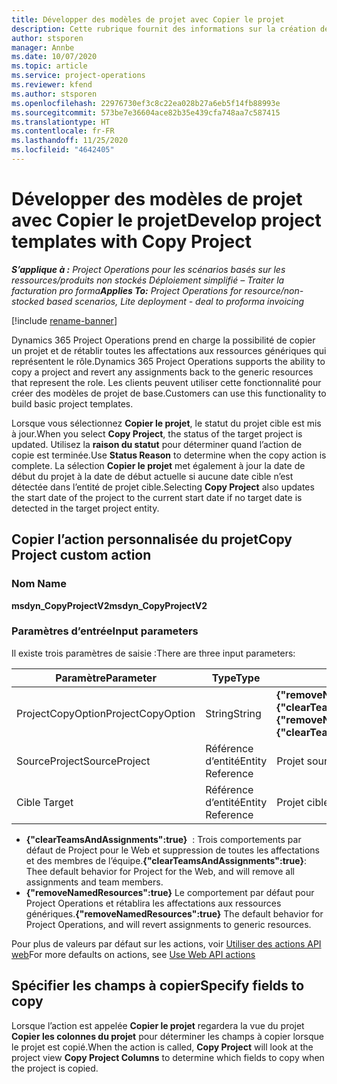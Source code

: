 ```yaml
---
title: Développer des modèles de projet avec Copier le projet
description: Cette rubrique fournit des informations sur la création de modèles de projet à l’aide de l’action personnalisée Copier le projet.
author: stsporen
manager: Annbe
ms.date: 10/07/2020
ms.topic: article
ms.service: project-operations
ms.reviewer: kfend
ms.author: stsporen
ms.openlocfilehash: 22976730ef3c8c22ea028b27a6eb5f14fb88993e
ms.sourcegitcommit: 573be7e36604ace82b35e439cfa748aa7c587415
ms.translationtype: HT
ms.contentlocale: fr-FR
ms.lasthandoff: 11/25/2020
ms.locfileid: "4642405"
---
```

# <a name="develop-project-templates-with-copy-project"></a><span data-ttu-id="75593-103">Développer des modèles de projet avec Copier le projet</span><span class="sxs-lookup"><span data-stu-id="75593-103">Develop project templates with Copy Project</span></span>

<span data-ttu-id="75593-104">_**S’applique à :** Project Operations pour les scénarios basés sur les ressources/produits non stockés Déploiement simplifié – Traiter la facturation pro forma_</span><span class="sxs-lookup"><span data-stu-id="75593-104">_**Applies To:** Project Operations for resource/non-stocked based scenarios, Lite deployment - deal to proforma invoicing_</span></span>

[!include [rename-banner](~/includes/cc-data-platform-banner.md)]

<span data-ttu-id="75593-105">Dynamics 365 Project Operations prend en charge la possibilité de copier un projet et de rétablir toutes les affectations aux ressources génériques qui représentent le rôle.</span><span class="sxs-lookup"><span data-stu-id="75593-105">Dynamics 365 Project Operations supports the ability to copy a project and revert any assignments back to the generic resources that represent the role.</span></span> <span data-ttu-id="75593-106">Les clients peuvent utiliser cette fonctionnalité pour créer des modèles de projet de base.</span><span class="sxs-lookup"><span data-stu-id="75593-106">Customers can use this functionality to build basic project templates.</span></span>

<span data-ttu-id="75593-107">Lorsque vous sélectionnez **Copier le projet**, le statut du projet cible est mis à jour.</span><span class="sxs-lookup"><span data-stu-id="75593-107">When you select **Copy Project**, the status of the target project is updated.</span></span> <span data-ttu-id="75593-108">Utilisez la **raison du statut** pour déterminer quand l’action de copie est terminée.</span><span class="sxs-lookup"><span data-stu-id="75593-108">Use **Status Reason** to determine when the copy action is complete.</span></span> <span data-ttu-id="75593-109">La sélection **Copier le projet** met également à jour la date de début du projet à la date de début actuelle si aucune date cible n’est détectée dans l’entité de projet cible.</span><span class="sxs-lookup"><span data-stu-id="75593-109">Selecting **Copy Project** also updates the start date of the project to the current start date if no target date is detected in the target project entity.</span></span>

## <a name="copy-project-custom-action"></a><span data-ttu-id="75593-110">Copier l’action personnalisée du projet</span><span class="sxs-lookup"><span data-stu-id="75593-110">Copy Project custom action</span></span> 

### <a name="name"></a><span data-ttu-id="75593-111">Nom </span><span class="sxs-lookup"><span data-stu-id="75593-111">Name</span></span> 

<span data-ttu-id="75593-112">**msdyn_CopyProjectV2**</span><span class="sxs-lookup"><span data-stu-id="75593-112">**msdyn_CopyProjectV2**</span></span>

### <a name="input-parameters"></a><span data-ttu-id="75593-113">Paramètres d’entrée</span><span class="sxs-lookup"><span data-stu-id="75593-113">Input parameters</span></span>
<span data-ttu-id="75593-114">Il existe trois paramètres de saisie :</span><span class="sxs-lookup"><span data-stu-id="75593-114">There are three input parameters:</span></span>

| <span data-ttu-id="75593-115">Paramètre</span><span class="sxs-lookup"><span data-stu-id="75593-115">Parameter</span></span>          | <span data-ttu-id="75593-116">Type</span><span class="sxs-lookup"><span data-stu-id="75593-116">Type</span></span>   | <span data-ttu-id="75593-117">Valeurs</span><span class="sxs-lookup"><span data-stu-id="75593-117">Values</span></span>                                                   | 
|--------------------|--------|----------------------------------------------------------|
| <span data-ttu-id="75593-118">ProjectCopyOption</span><span class="sxs-lookup"><span data-stu-id="75593-118">ProjectCopyOption</span></span>  | <span data-ttu-id="75593-119">String</span><span class="sxs-lookup"><span data-stu-id="75593-119">String</span></span> | <span data-ttu-id="75593-120">**{"removeNamedResources":true}** ou **{"clearTeamsAndAssignments":true}**</span><span class="sxs-lookup"><span data-stu-id="75593-120">**{"removeNamedResources":true}** or **{"clearTeamsAndAssignments":true}**</span></span> |
| <span data-ttu-id="75593-121">SourceProject</span><span class="sxs-lookup"><span data-stu-id="75593-121">SourceProject</span></span>      | <span data-ttu-id="75593-122">Référence d’entité</span><span class="sxs-lookup"><span data-stu-id="75593-122">Entity Reference</span></span> | <span data-ttu-id="75593-123">Projet source</span><span class="sxs-lookup"><span data-stu-id="75593-123">Source Project</span></span> |
| <span data-ttu-id="75593-124">Cible </span><span class="sxs-lookup"><span data-stu-id="75593-124">Target</span></span>             | <span data-ttu-id="75593-125">Référence d’entité</span><span class="sxs-lookup"><span data-stu-id="75593-125">Entity Reference</span></span> | <span data-ttu-id="75593-126">Projet cible</span><span class="sxs-lookup"><span data-stu-id="75593-126">Target Project</span></span> |


- <span data-ttu-id="75593-127">**{"clearTeamsAndAssignments":true}**  : Trois comportements par défaut de Project pour le Web et suppression de toutes les affectations et des membres de l’équipe.</span><span class="sxs-lookup"><span data-stu-id="75593-127">**{"clearTeamsAndAssignments":true}**: Thee default behavior for Project for the Web, and will remove all assignments and team members.</span></span>
- <span data-ttu-id="75593-128">**{"removeNamedResources":true}** Le comportement par défaut pour Project Operations et rétablira les affectations aux ressources génériques.</span><span class="sxs-lookup"><span data-stu-id="75593-128">**{"removeNamedResources":true}** The default behavior for Project Operations, and will revert assignments to generic resources.</span></span>

<span data-ttu-id="75593-129">Pour plus de valeurs par défaut sur les actions, voir [Utiliser des actions API web](https://docs.microsoft.com/powerapps/developer/common-data-service/webapi/use-web-api-actions)</span><span class="sxs-lookup"><span data-stu-id="75593-129">For more defaults on actions, see [Use Web API actions](https://docs.microsoft.com/powerapps/developer/common-data-service/webapi/use-web-api-actions)</span></span>

## <a name="specify-fields-to-copy"></a><span data-ttu-id="75593-130">Spécifier les champs à copier</span><span class="sxs-lookup"><span data-stu-id="75593-130">Specify fields to copy</span></span> 
<span data-ttu-id="75593-131">Lorsque l’action est appelée **Copier le projet** regardera la vue du projet **Copier les colonnes du projet** pour déterminer les champs à copier lorsque le projet est copié.</span><span class="sxs-lookup"><span data-stu-id="75593-131">When the action is called, **Copy Project** will look at the project view **Copy Project Columns** to determine which fields to copy when the project is copied.</span></span>
